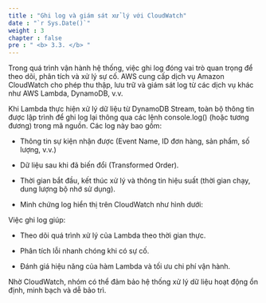 ```yaml
---
title : "Ghi log và giám sát xử lý với CloudWatch"
date : "`r Sys.Date()`"
weight : 3
chapter : false
pre : " <b> 3.3. </b> "
---
```


Trong quá trình vận hành hệ thống, việc ghi log đóng vai trò quan trọng để theo dõi, phân tích và xử lý sự cố. AWS cung cấp dịch vụ Amazon CloudWatch cho phép thu thập, lưu trữ và giám sát log từ các dịch vụ khác như AWS Lambda, DynamoDB, v.v.

Khi Lambda thực hiện xử lý dữ liệu từ DynamoDB Stream, toàn bộ thông tin được lập trình để ghi log lại thông qua các lệnh console.log() (hoặc tương đương) trong mã nguồn. Các log này bao gồm:

+ Thông tin sự kiện nhận được (Event Name, ID đơn hàng, sản phẩm, số lượng, v.v.)

+ Dữ liệu sau khi đã biến đổi (Transformed Order).

+ Thời gian bắt đầu, kết thúc xử lý và thông tin hiệu suất (thời gian chạy, dung lượng bộ nhớ sử dụng).

+ Minh chứng log hiển thị trên CloudWatch như hình dưới:



Việc ghi log giúp:

+ Theo dõi quá trình xử lý của Lambda theo thời gian thực.

+ Phân tích lỗi nhanh chóng khi có sự cố.

+ Đánh giá hiệu năng của hàm Lambda và tối ưu chi phí vận hành.

Nhờ CloudWatch, nhóm có thể đảm bảo hệ thống xử lý dữ liệu hoạt động ổn định, minh bạch và dễ bảo trì.



